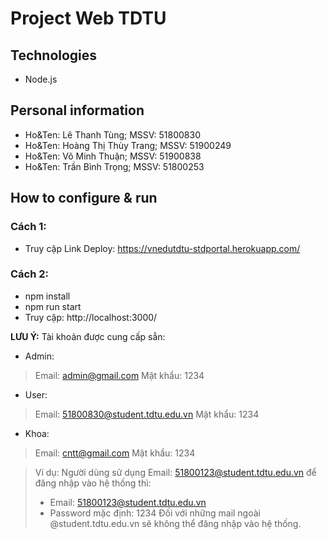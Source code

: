 # Project Web TDTU

## Technologies

-   Node.js

## Personal information

-   Ho&Ten: Lê Thanh Tùng; MSSV: 51800830
-   Ho&Ten: Hoàng Thị Thùy Trang; MSSV: 51900249
-   Ho&Ten: Võ Minh Thuận; MSSV: 51900838
-   Ho&Ten: Trần Bình Trọng; MSSV: 51800253

## How to configure & run

###	Cách 1:

-	Truy cập Link Deploy: https://vnedutdtu-stdportal.herokuapp.com/

###	Cách 2:

-	npm install
-	npm run start
-	Truy cập: http://localhost:3000/

**LƯU Ý:** Tài khoản được cung cấp sẳn:

- Admin:
> Email: admin@gmail.com
> Mật khẩu: 1234

- User:
> Email: 51800830@student.tdtu.edu.vn
> Mật khẩu: 1234

- Khoa:
> Email: cntt@gmail.com
> Mật khẩu: 1234

> Ví dụ:
> Người dùng sử dụng Email: 51800123@student.tdtu.edu.vn để đăng nhập vào hệ thống thì:
> -	Email: 51800123@student.tdtu.edu.vn
> -	Password mặc định: 1234 
> Đối với những mail ngoài @student.tdtu.edu.vn sẽ không thể đăng nhập vào hệ thống.
